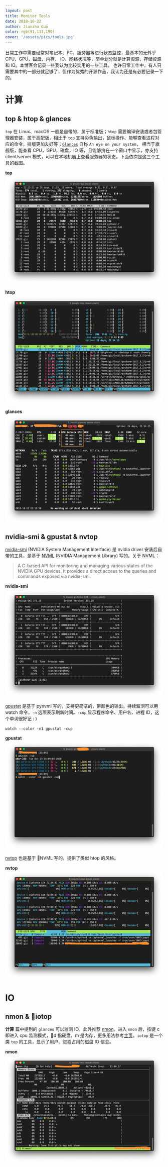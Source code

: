 ```yaml
---
layout: post
title: Monitor Tools
date: 2018-10-22
author: Jianzhu Guo
color: rgb(91,111,190)
cover: '/assets/pics/tools.jpg'
---
```


<!-- todo: links, nvtop, gpustat, GPUtil -->

日常工作中需要经常对笔记本、PC、服务器等进行状态监控，最基本的无外乎 CPU、GPU、磁盘、内存、 IO、网络状况等，简单划分就是计算资源，存储资源和 IO。本博客会记录一些我认为比较实用的一些工具。
也许日常工作中，有人只需要其中的一部分就足够了，但作为优秀的开源作品，我认为还是有必要记录一下的。

# 计算

## top & htop & glances
`top` 在 Linux、macOS 一般是自带的，属于标准版；`htop` 需要编译安装或者包管理器安装，属于高配版，相比于 `top` 支持彩色输出，鼠标操作、能够查看进程对应的命令，排版更加友好等；[`Glances`](https://github.com/nicolargo/glances) 自称 `An eye on your system`， 相当于旗舰版，能查看 CPU，GPU，磁盘，IO 等，且能够挤在一个窗口中显示，亦支持 client/server 模式，可以在本地机器上查看服务器的状态。下面依次是这三个工具的截图。

**top**
![top](/assets/pics/monitor-tools/top.png)

**htop**
![htop](/assets/pics/monitor-tools/htop.png)

**glances**
![glances](/assets/pics/monitor-tools/glances.png)

## nvidia-smi & gpustat & nvtop
[nvidia-smi](https://developer.nvidia.com/nvidia-system-management-interface) (NVIDIA System Management Interface) 是 nvidia driver 安装后自带的工具，是基于 [NVML](https://developer.nvidia.com/nvidia-management-library-nvml) (NVIDIA Management Library) 写的。关于 NVML：
> A C-based API for monitoring and managing various states of the NVIDIA GPU devices. It provides a direct access to the queries and commands exposed via nvidia-smi.

**nvidia-smi**
![nvidia-smi](/assets/pics/monitor-tools/nvidia-smi.png)

[gpustat](https://github.com/wookayin/gpustat) 是基于 pynvml 写的，支持更简洁的，带颜色的输出。持续监测可以用 watch 命令，`-n` 选项表示刷新时间。`-cup` 显示程序命令、用户名、进程 ID，这个单词很好记 : )
```
watch --color -n1 gpustat -cup
```

**gpustat**
![gpustat](/assets/pics/monitor-tools/gpustat.png)


[nvtop](https://github.com/Syllo/nvtop) 也是基于 NVML 写的，提供了类似 htop 的风格。

**nvtop**
![nvtop](/assets/pics/monitor-tools/nvtop.png)


# IO

## nmon & iotop
**计算** 篇中提到的 `glances` 可以监测 IO，此外推荐 [nmon](http://nmon.sourceforge.net/pmwiki.php)。进入 `nmon` 后，按键 c 即进入 cpu 监测模式，d 指硬盘，m 是内存，更多用法参考[主页](http://nmon.sourceforge.net/pmwiki.php)。`iotop` 是一个类 `top` 的工具，显示了用户、进程占用的磁盘 IO 信息。

**nmon**
![nmon](/assets/pics/monitor-tools/nmon.png)
